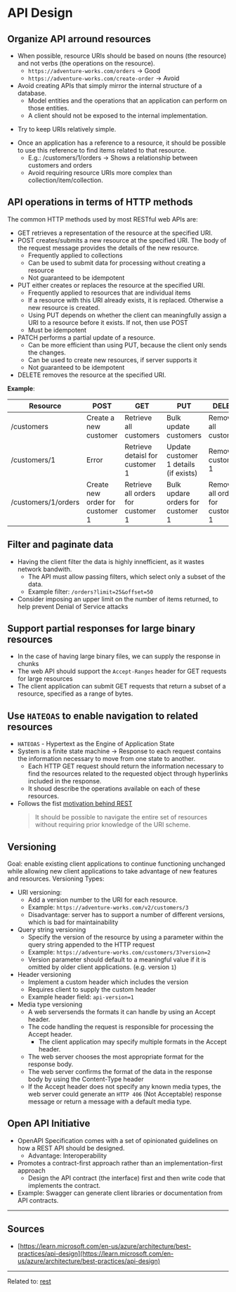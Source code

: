 # API Design

## Organize API arround resources
- When possible, resource URIs should be based on nouns (the resource) and not verbs (the operations on the resource).
	- `https://adventure-works.com/orders` → Good
	- `https://adventure-works.com/create-order` → Avoid
- Avoid creating APIs that simply mirror the internal structure of a database. 
	- Model entities and the operations that an application can perform on those entities. 
	- A client should not be exposed to the internal implementation.
* Try to keep URIs relatively simple. 
- Once an application has a reference to a resource, it should be possible to use this reference to find items related to that resource.
	- E.g.: /customers/1/orders → Shows a relationship between customers and orders
	- Avoid requiring resource URIs more complex than collection/item/collection.


## API operations in terms of HTTP methods
The common HTTP methods used by most RESTful web APIs are:
- GET retrieves a representation of the resource at the specified URI.
- POST creates/submits a new resource at the specified URI. The body of the request message provides the details of the new resource.
	* Frequently applied to collections  
	- Can be used to submit data for processing without creating a resource
	-   Not guaranteed to be idempotent
- PUT either creates or replaces the resource at the specified URI.  
	- Frequently applied to resources that are individual items
	- If a resource with this URI already exists, it is replaced. Otherwise a new resource is created.
	- Using PUT depends on whether the client can meaningfully assign a URI to a resource before it exists. If not, then use POST  
	- Must be idempotent
- PATCH performs a partial update of a resource.  
	- Can be more efficient than using PUT, because the client only sends the changes. 
	- Can be used to create new resources, if server supports it  
	- Not guaranteed to be idempotent
- DELETE removes the resource at the specified URI. 

**Example**:

| Resource     | POST | GET | PUT | DELETE | 
| ------------------  | ------------------------------- |----------------------------------- |-------------------------------------- |--------------------------------- |
| /customers          | Create a new customer           | Retrieve all customers             | Bulk update customers                 | Remove all customers             | 
| /customers/1        | Error                           | Retrieve detaisl for customer 1    | Update customer 1 details (if exists) | Remove customer 1                | 
| /customers/1/orders | Create new order for customer 1 | Retrieve all orders for customer 1 | Bulk updare orders for customer 1     | Remove all orders for customer 1 |


## Filter and paginate data
* Having the client filter the data is highly innefficient, as it wastes network bandwith. 
	* The API must allow passing filters, which select only a subset of the data.
	* Example filter: `/orders?limit=25&offset=50`
* Consider imposing an upper limit on the number of items returned, to help prevent Denial of Service attacks

## Support partial responses for large binary resources
* In the case of having large binary files, we can supply the response in chunks
* The web API should support the `Accept-Ranges` header for GET requests for large resources
* The client application can submit GET requests that return a subset of a resource, specified as a range of bytes.

## Use `HATEOAS` to enable navigation to related resources
* `HATEOAS` - Hypertext as the Engine of Application State
* System is a finite state machine → Response to each request contains the information necessary to move from one state to another.
	* Each HTTP GET request should return the information necessary to find the resources related to the requested object through hyperlinks included in the response.
	* It shoud describe the operations available on each of these resources.
* Follows the fist [motivation behind REST](motivations-behind-rest.md)
	> It should be possible to navigate the entire set of resources without requiring prior knowledge of the URI scheme.

## Versioning
Goal: enable existing client applications to continue functioning unchanged while allowing new client applications to take advantage of new features and resources.
Versioning Types:
* URI versioning:
	* Add a version number to the URI for each resource.
	* Example: `https://adventure-works.com/v2/customers/3`
	* Disadvantage: server has to support a number of different versions, which is bad for maintainability
* Query string versioning
	* Specify the version of the resource by using a parameter within the query string appended to the HTTP request
	* Example: `https://adventure-works.com/customers/3?version=2`
	* Version parameter should default to a meaningful value if it is omitted by older client applications. (e.g. version `1`)
* Header versioning
	* Implement a custom header which includes the version
	* Requires client to supply the custom header
	* Example header field: `api-version=1`
* Media type versioning
	*  A web serversends the formats it can handle by using an Accept header.
	* The code handling the request is responsible for processing the Accept header.
		* The client application may specify multiple formats in the Accept header.
	* The web server chooses the most appropriate format for the response body.
	* The web server confirms the format of the data in the response body by using the Content-Type header
	* If the Accept header does not specify any known media types, the web server could generate an `HTTP 406` (Not Acceptable) response message or return a message with a default media type.

## Open API Initiative
* OpenAPI Specification comes with a set of opinionated guidelines on how a REST API should be designed. 
	* Advantage: Interoperability
* Promotes a contract-first approach rather than an implementation-first approach
	* Design the API contract (the interface) first and then write code that implements the contract.
* Example: Swagger can generate client libraries or documentation from API contracts.

<hr>

## Sources
- [https://learn.microsoft.com/en-us/azure/architecture/best-practices/api-design](https://learn.microsoft.com/en-us/azure/architecture/best-practices/api-design)


<hr>

Related to: [rest](rest)
